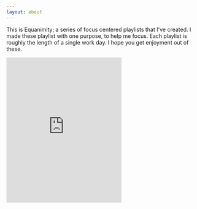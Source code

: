 ```yaml
---
layout: about
---
```


This is Equanimity; a series of focus centered playlists that I've created.
I made these playlist with one purpose, to help me focus. Each playlist is roughly the length of a single work day. I hope you get enjoyment out of these.

<iframe src="https://embed.spotify.com/?uri=spotify%3Auser%3Achancellorr%3Aplaylist%3A4KzmAmZxXbqo0bgmzN3NOO" width="300" height="380" frameborder="0" allowtransparency="true"></iframe>

